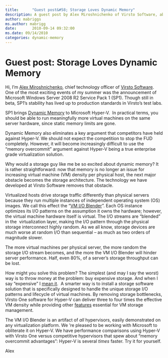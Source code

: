```yaml
---
title:      "Guest post&#58; Storage Loves Dynamic Memory"
description: A guest post by Alex Miroshnichenko of Virsto Software, about Dynamic Memory.
author: mabriggs
ms.author: mabrigg
date:       2010-09-14 09:32:00
ms.date: 09/14/2010
categories: dynamic-memory
---
```

# Guest post: Storage Loves Dynamic Memory

Hi, I’m [Alex Miroshnichenko](http://virsto.com/about/management-team), chief technology officer of [Virsto Software](http://virsto.com/). One of the most exciting events of my summer was the announcement of Microsoft Windows Server 2008 R2 Service Pack 1 (SP1). Though still in beta, SP1’s stability has lived up to production standards in Virsto’s test labs.

SP1 brings [Dynamic Memory](http://www.msteched.com/2010/NorthAmerica/VIR304) to Microsoft Hyper-V.  In practical terms, you should be able to run meaningfully more virtual machines on the same server hardware, since static memory limits are gone.

Dynamic Memory also eliminates a key argument that competitors have held against Hyper-V. We should not expect the competition to stop the FUD completely. However, it will become increasingly difficult to use the “memory overcommit” argument against Hyper-V being a true enterprise grade virtualization solution.

Why would a storage guy like me be so excited about dynamic memory? It is rather straightforward: now that memory is no longer an issue for increasing virtual machine (VM) density per physical host, the next major obstacle becomes the storage architecture. The technology we have developed at Virsto Software removes that obstacle. 

Virtualized hosts drive storage traffic differently than physical servers because they run multiple instances of independent operating system (OS) images. We call this effect the “[VM I/O Blender](http://virsto.com/solutions/storage-performance-problems)”. Each OS instance optimizes its I/O patterns on the assumption it owns the hardware; however, the virtual machine hardware itself is virtual. The I/O streams are “blended” in the  virtualization layer, making the I/O pattern through the physical storage interconnect highly random. As we all know, storage devices are much worse at random I/O than sequential – as much as two orders of magnitude slower.

The more virtual machines per physical server, the more random the storage I/O stream becomes, and the more the VM I/O Blender will hinder server performance. Half, even 80%, of a server’s storage throughput can be lost.

How might you solve this problem? The simplest (and may I say the worst) way is to throw money at the problem: buy expensive storage. And when I say “expensive” I [mean it](http://virsto.com/blog/posts/elephant-in-the-drs-room).  A smarter way is to install a storage software solution that is specifically designed to handle the unique storage I/O patterns and lifecycle of virtual machines. By removing storage bottlenecks, Virsto One software for Hyper-V can deliver three to four times the effective VM density while providing other [features](http://www.virsto.com/products) essential for VM storage management. 

The VM I/O Blender is an artifact of _all_ hypervisors, easily demonstrated on any virtualization platform. We ’re pleased to be working with Microsoft to obliterate it on Hyper-V. We have performance comparisons using Hyper-V with Virsto One versus competitive hypervisors that spew about “memory overcommit advantages”: Hyper-V is several _times_ faster. Try it for yourself.

Alex
